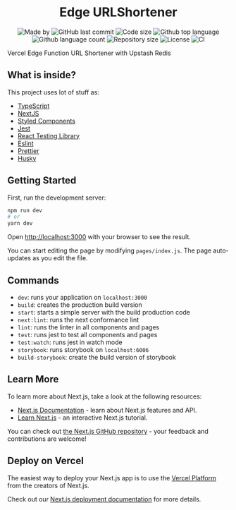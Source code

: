 <h1 align="center">Edge URLShortener</h1>

<p align="center">
  <img alt="Made by" src="https://img.shields.io/badge/made%20by-Morpa%20-%2356BEB8">

  <img alt="GitHub last commit" src="https://img.shields.io/github/last-commit/morpa/edge-shortener.svg?color=56BEB8">

  <img alt="Code size" src="https://img.shields.io/github/languages/code-size/morpa/edge-shortener.svg?color=56BEB8">

  <img alt="Github top language" src="https://img.shields.io/github/languages/top/Morpa/edge-shortener?color=56BEB8">

  <img alt="Github language count" src="https://img.shields.io/github/languages/count/Morpa/edge-shortener?color=56BEB8">

  <img alt="Repository size" src="https://img.shields.io/github/repo-size/Morpa/edge-shortener?color=56BEB8">

  <img alt="License" src="https://img.shields.io/github/license/Morpa/edge-shortener?color=56BEB8">

  <img alt="CI" src="https://github.com/Morpa/edge-shortener/workflows/ci/badge.svg?color=56BEB8">

</p>

<p>Vercel Edge Function URL Shortener with Upstash Redis</p>

## What is inside?

This project uses lot of stuff as:

- [TypeScript](https://www.typescriptlang.org/)
- [NextJS](https://nextjs.org/)
- [Styled Components](https://styled-components.com/)
- [Jest](https://jestjs.io/)
- [React Testing Library](https://testing-library.com/docs/react-testing-library/intro)
- [Eslint](https://eslint.org/)
- [Prettier](https://prettier.io/)
- [Husky](https://github.com/typicode/husky)

## Getting Started

First, run the development server:

```bash
npm run dev
# or
yarn dev
```

Open [http://localhost:3000](http://localhost:3000) with your browser to see the result.

You can start editing the page by modifying `pages/index.js`. The page auto-updates as you edit the file.

## Commands

- `dev`: runs your application on `localhost:3000`
- `build`: creates the production build version
- `start`: starts a simple server with the build production code
- `next:lint`: runs the next conformance lint
- `lint`: runs the linter in all components and pages
- `test`: runs jest to test all components and pages
- `test:watch`: runs jest in watch mode
- `storybook`: runs storybook on `localhost:6006`
- `build-storybook`: create the build version of storybook

## Learn More

To learn more about Next.js, take a look at the following resources:

- [Next.js Documentation](https://nextjs.org/docs) - learn about Next.js features and API.
- [Learn Next.js](https://nextjs.org/learn) - an interactive Next.js tutorial.

You can check out [the Next.js GitHub repository](https://github.com/vercel/next.js/) - your feedback and contributions are welcome!

## Deploy on Vercel

The easiest way to deploy your Next.js app is to use the [Vercel Platform](https://vercel.com/import?utm_medium=default-template&filter=next.js&utm_source=create-next-app&utm_campaign=create-next-app-readme) from the creators of Next.js.

Check out our [Next.js deployment documentation](https://nextjs.org/docs/deployment) for more details.
